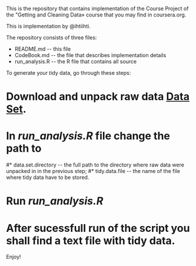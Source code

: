This is the repository that contains implementation of the Course Project of the "Getting and Cleaning Data» course that you may find in coursera.org.

This is implementation by @ihtiihti.

The repository consists of three files: 
* README.md -- this file
* CodeBook.md -- the file that describes implementation details
* run_analysis.R -- the R file that contains all source

To generate your tidy data, go through these steps:
# Download and unpack raw data [Data Set](https://d396qusza40orc.cloudfront.net/getdata%2Fprojectfiles%2FUCI%20HAR%20Dataset.zip).
# In *run_analysis.R* file change the path to
#* data.set.directory -- the full path to the directory where raw data were unpacked in in the previous step;
#* tidy.data.file -- the name of the file where tidy data have to be stored.
# Run *run_analysis.R*
# After sucessfull run of the script you shall find a text file with tidy data.

Enjoy!